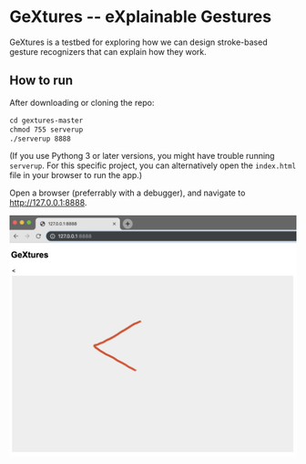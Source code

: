 # GeXtures -- eXplainable Gestures
GeXtures is a testbed for exploring how we can design stroke-based gesture recognizers that can explain how they work.

## How to run
After downloading or cloning the repo:
```shell
cd gextures-master
chmod 755 serverup
./serverup 8888
```
(If you use Pythong 3 or later versions, you might have trouble running ```serverup```. For this specific project, you can alternatively open the ```index.html``` file in your browser to run the app.)

Open a browser (preferrably with a debugger), and navigate to http://127.0.0.1:8888.

![screenshot](screenshot1.png)
